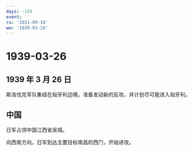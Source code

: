 ```yaml
---
days: -159
event: ''
ru: '2021-09-18'
ww: '1939-03-26'
---
```


# 1939-03-26

## 1939 年 3 月 26 日

斯洛伐克军队集结在匈牙利边境，准备发动新的反攻，并计划尽可能进入匈牙利。

## 中国

日军占领中国江西省吴城。

向西南方向，日军到达主要目标南昌的西门，开始进攻。